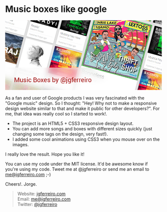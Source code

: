 Music boxes like google 
===========

![alt text](/images/music_boxes_jorge.jpg)

As a fan and user of Google products I was very fascinated with the "Google music" design. So I thought: "Hey! Why not to make a responsive design website similar to that and make it public for other developers?". For me, that idea was really cool so I started to work!.
 
- The project is an HTML5 + CSS3 responsive design layout.
- You can add more songs and boxes with different sizes quickly (just changing some tags on the design, very fast!).
- I added some cool animations using CSS3 when you mouse over on the images.

I really love the result. Hope you like it!

You can use my code under the MIT license. It'd be awesome know if you're using my code. Tweet me at @jgferreiro or send me an email to me@jgferreiro.com ;-)

Cheers!. Jorge.

> Website: <a href="http://www.jgferreiro.com">jgferreiro.com</a> <br />
> Email: me@jgferreiro.com<br />
> Twitter: <a href="http://www.twitter.com/jgferreiro">@jgferreiro</a><br />

